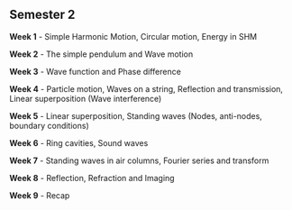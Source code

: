 ## Semester 2

**Week 1** - Simple Harmonic Motion, Circular motion, Energy in SHM

**Week 2** - The simple pendulum and Wave motion

**Week 3** - Wave function and Phase difference

**Week 4** - Particle motion, Waves on a string, Reflection and transmission, Linear superposition (Wave interference)

**Week 5** - Linear superposition, Standing waves (Nodes, anti-nodes, boundary conditions)

**Week 6** - Ring cavities, Sound waves

**Week 7** - Standing waves in air columns, Fourier series and transform

**Week 8** - Reflection, Refraction and Imaging

**Week 9** - Recap

